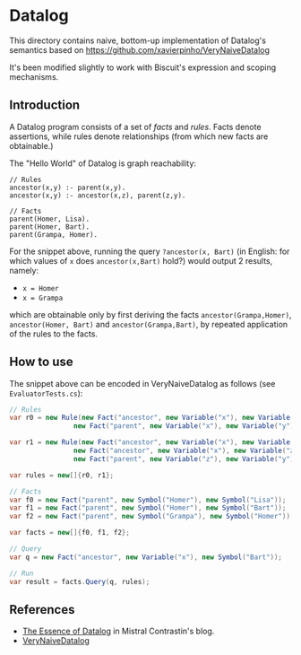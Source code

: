 # Datalog

This directory contains naive, bottom-up implementation of Datalog's semantics based on https://github.com/xavierpinho/VeryNaiveDatalog

It's been modified slightly to work with Biscuit's expression and scoping mechanisms. 

## Introduction

A Datalog program consists of a set of *facts* and *rules*. Facts denote 
assertions, while rules denote relationships (from which new facts 
are obtainable.)

The "Hello World" of Datalog is graph reachability:
```datalog
// Rules
ancestor(x,y) :- parent(x,y).
ancestor(x,y) :- ancestor(x,z), parent(z,y).

// Facts
parent(Homer, Lisa).
parent(Homer, Bart).
parent(Grampa, Homer).
```

For the snippet above, running the query `?ancestor(x, Bart)` (in English:
for which values of `x` does `ancestor(x,Bart)` hold?) would output 2
results, namely:

* `x = Homer`
* `x = Grampa`

which are obtainable only by first deriving the facts 
`ancestor(Grampa,Homer)`, `ancestor(Homer, Bart)` and 
`ancestor(Grampa,Bart)`, by repeated application of the rules to the facts.


## How to use

The snippet above can be encoded in VeryNaiveDatalog as follows (see `EvaluatorTests.cs`):

```c#
// Rules
var r0 = new Rule(new Fact("ancestor", new Variable("x"), new Variable("y")),
                new Fact("parent", new Variable("x"), new Variable("y")));

var r1 = new Rule(new Fact("ancestor", new Variable("x"), new Variable("y")),
                new Fact("ancestor", new Variable("x"), new Variable("z")),
                new Fact("parent", new Variable("z"), new Variable("y")));

var rules = new[]{r0, r1};

// Facts
var f0 = new Fact("parent", new Symbol("Homer"), new Symbol("Lisa"));
var f1 = new Fact("parent", new Symbol("Homer"), new Symbol("Bart"));
var f2 = new Fact("parent", new Symbol("Grampa"), new Symbol("Homer"));

var facts = new[]{f0, f1, f2};

// Query
var q = new Fact("ancestor", new Variable("x"), new Symbol("Bart"));

// Run
var result = facts.Query(q, rules);
```

## References

* [The Essence of Datalog](https://dodisturb.me/posts/2018-12-25-The-Essence-of-Datalog.html) in Mistral Contrastin's blog.
* [VeryNaiveDatalog]( https://github.com/xavierpinho/VeryNaiveDatalog)